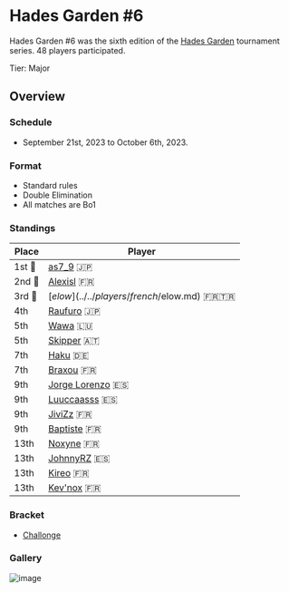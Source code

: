 # Hades Garden #6

Hades Garden #6 was the sixth edition of the [Hades Garden](hgmain.md) tournament series.
48 players participated.

Tier: Major

## Overview

### Schedule
- September 21st, 2023 to October 6th, 2023.

### Format
- Standard rules
- Double Elimination
- All matches are Bo1

### Standings

|Place|Player|
|-|-|
|1st :1st_place_medal:|[as7_9](../../players/japanese/as7_9.md) :jp:|
|2nd :2nd_place_medal:|[Alexisl](../../players/french/alexisl.md) :fr:|
|3rd :3rd_place_medal:|[$elow](../../players/french/$elow.md) :fr::tr:|
|4th|[Raufuro](../../players/japanese/raufuro.md) :jp:|
|5th|[Wawa](../../players/luxembourger/wawa.md) :luxembourg:|
|5th|[Skipper](../../players/austrian/skipper.md) :austria:|
|7th|[Haku](../../players/german/haku.md) :de:|
|7th|[Braxou](../../players/french/braxou.md) :fr:|
|9th|[Jorge Lorenzo](../../players/spanish/jorge.md) :es:|
|9th|[Luuccaasss](../../players/spanish/lucas.md) :es:|
|9th|[JiviZz](../../players/french/jivizz.md) :fr:|
|9th|[Baptiste](../../players/french/baptiste.md) :fr:|
|13th|[Noxyne](../../players/french/noxyne.md) :fr:|
|13th|[JohnnyRZ](../../players/spanish/johnny.md) :es:|
|13th|[Kireo](../../players/french/kireo.md) :fr:|
|13th|[Kev'nox](../../players/french/kevnox.md) :fr:|

### Bracket
- [Challonge](https://challonge.com/nagedwn9)

### Gallery

![image](https://github.com/inabikarilibrary/inalib/assets/110833255/ae339f76-f6bf-4f09-93bd-696b25e724e3)


